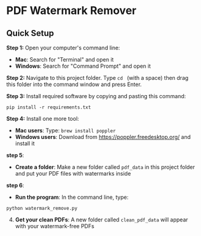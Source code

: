 # PDF Watermark Remover


## Quick Setup 

**Step 1:** Open your computer's command line:

- **Mac**: Search for "Terminal" and open it
- **Windows**: Search for "Command Prompt" and open it

**Step 2:** Navigate to this project folder. Type `cd ` (with a space) then drag this folder into the command window and press Enter.

**Step 3:** Install required software by copying and pasting this command:

```
pip install -r requirements.txt
```

**Step 4:** Install one more tool:

- **Mac users**: Type: `brew install poppler`
- **Windows users**: Download from https://poppler.freedesktop.org/ and install it

**step 5**: 

- **Create a folder**: Make a new folder called `pdf_data` in this project folder and put your PDF files with watermarks inside

**step 6**: 
- **Run the program**: In the command line, type:

```
python watermark_remove.py
```

4. **Get your clean PDFs**: A new folder called `clean_pdf_data` will appear with your watermark-free PDFs

